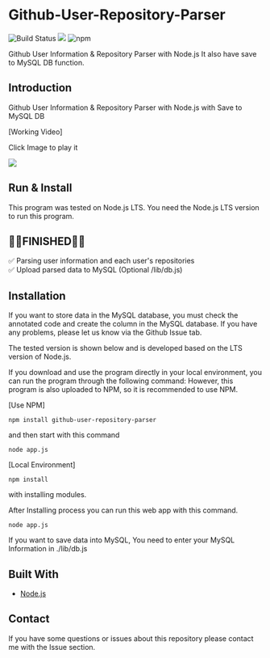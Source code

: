 # Github-User-Repository-Parser

![Build Status](https://travis-ci.org/sangumee/Github-User-Repository-Parser.svg?branch=master) ![](https://img.shields.io/badge/Code%20Statue-Close-red.svg) ![npm](https://img.shields.io/npm/dt/github-user-repository-parser)

Github User Information & Repository Parser with Node.js
It also have save to MySQL DB function.

## Introduction

Github User Information & Repository Parser with Node.js with Save to MySQL DB

[Working Video]

Click Image to play it

[![](http://img.youtube.com/vi/L0hq0gtrvYo/0.jpg)](http://www.youtube.com/watch?v=L0hq0gtrvYo)

## Run & Install

This program was tested on Node.js LTS. You need the Node.js LTS version to run this program.

## 👨‍💻FINISHED👨‍💻

✅ Parsing user information and each user's repositories  
✅ Upload parsed data to MySQL (Optional /lib/db.js)

## Installation

If you want to store data in the MySQL database, you must check the annotated code and create the column in the MySQL database. If you have any problems, please let us know via the Github Issue tab.

The tested version is shown below and is developed based on the LTS version of Node.js.

If you download and use the program directly in your local environment, you can run the program through the following command: However, this program is also uploaded to NPM, so it is recommended to use NPM.

[Use NPM]

```
npm install github-user-repository-parser
```

and then start with this command

```
node app.js
```

[Local Environment]

```
npm install
```

with installing modules.

After Installing process you can run this web app with this command.

```
node app.js
```

If you want to save data into MySQL, You need to enter your MySQL Information in ./lib/db.js

## Built With

- [Node.js](https://nodejs.org)

## Contact

If you have some questions or issues about this repository please contact me with the Issue section.
